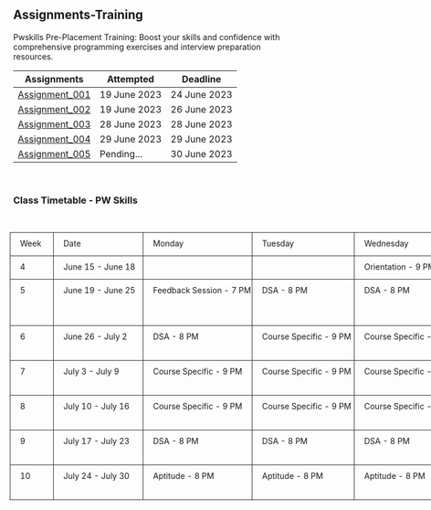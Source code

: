 ## Assignments-Training
Pwskills Pre-Placement Training: Boost your skills and confidence with comprehensive programming exercises and interview preparation resources.

|Assignments|Attempted|Deadline|
|-----|-----|-----|
|[Assignment_001](https://github.com/navneetguptacse/Assignments-Training/blob/main/Assignment_001.ipynb)| 19 June 2023|24 June 2023|
|[Assignment_002](https://github.com/navneetguptacse/Assignments-Training/blob/main/Assignment_002.ipynb)| 19 June 2023|26 June 2023|
|[Assignment_003](https://github.com/navneetguptacse/Assignments-Training/blob/main/Assignment_003.ipynb)| 28 June 2023|28 June 2023|
|[Assignment_004](https://github.com/navneetguptacse/Assignments-Training/blob/main/Assignment_004.ipynb)| 29 June 2023|29 June 2023|
|[Assignment_005](https://github.com/navneetguptacse/Assignments-Training/blob/main/Assignment_005.ipynb)| Pending...|30 June 2023|




<html>
  <body>
    <br>
    <h3>Class Timetable - PW Skills</h3>
    <main style="display: flex; width: 100%; justify-content: center; padding-top: 5px;"><div style="max-width: 100%; min-width: 0px; width: 900px;"><div class="notion-page-content" style="flex-shrink: 0; flex-grow: 1; max-width: 100%; display: flex; align-items: flex-start; flex-direction: column; font-size: 16px; line-height: 1.5; width: 100%; z-index: 4; padding-bottom: 30vh; padding-left: calc(96px + env(safe-area-inset-left)); padding-right: calc(96px + env(safe-area-inset-right));"><div data-block-id="80b4672e-b4ea-4e14-8e3c-a7ff7c6c5fc6" class="notion-selectable notion-table-block" style="width: 1001px; max-width: 1001px; margin-top: 1px; margin-bottom: 1px; align-self: center;"><div contenteditable="false" data-content-editable-void="true" style="color: inherit; fill: inherit; position: relative; display: flex;"><div class="notion-scroller horizontal" style="flex-grow: 1; margin-left: -8px; z-index: 1; overflow: auto hidden; margin-right: 0px; margin-bottom: 0px;"><div class="notion-table-content" style="padding-left: 146.5px; padding-right: 146.5px;"><div data-block-id="80b4672e-b4ea-4e14-8e3c-a7ff7c6c5fc6" class="notion-selectable notion-table-block" style="width: 100%; position: relative; align-self: center;"><div style="display: flex;"><div style="padding: 8px 18px 18px 8px;"><div data-block-id="80b4672e-b4ea-4e14-8e3c-a7ff7c6c5fc6" class="notion-selectable notion-table-block notion-table-tbody-selectable" style="position: relative;"><div><table><tbody><tr class="notion-table-row"><td style="color: inherit; fill: inherit; border: 1px solid rgb(47, 47, 47); position: relative; vertical-align: top; text-align: start; min-width: 59px; max-width: 59px; min-height: 32px;"><div class="notion-table-cell"><div class="notion-table-cell-text" spellcheck="true" data-content-editable-leaf="true" contenteditable="false" style="max-width: 100%; width: 100%; white-space: pre-wrap; word-break: break-word; caret-color: rgba(255, 255, 255, 0.81); padding: 7px 9px; background-color: transparent; font-size: 14px; line-height: 20px;">Week</div></div></td><td style="color: inherit; fill: inherit; border: 1px solid rgb(47, 47, 47); position: relative; vertical-align: top; text-align: start; min-width: 140px; max-width: 140px; min-height: 32px;"><div class="notion-table-cell"><div class="notion-table-cell-text" spellcheck="true" data-content-editable-leaf="true" contenteditable="false" style="max-width: 100%; width: 100%; white-space: pre-wrap; word-break: break-word; caret-color: rgba(255, 255, 255, 0.81); padding: 7px 9px; background-color: transparent; font-size: 14px; line-height: 20px;">Date</div></div></td><td style="color: inherit; fill: inherit; border: 1px solid rgb(47, 47, 47); position: relative; vertical-align: top; text-align: start; min-width: 174px; max-width: 174px; min-height: 32px;"><div class="notion-table-cell"><div class="notion-table-cell-text" spellcheck="true" data-content-editable-leaf="true" contenteditable="false" style="max-width: 100%; width: 100%; white-space: pre-wrap; word-break: break-word; caret-color: rgba(255, 255, 255, 0.81); padding: 7px 9px; background-color: transparent; font-size: 14px; line-height: 20px;">Monday</div></div></td><td style="color: inherit; fill: inherit; border: 1px solid rgb(47, 47, 47); position: relative; vertical-align: top; text-align: start; min-width: 162px; max-width: 162px; min-height: 32px;"><div class="notion-table-cell"><div class="notion-table-cell-text" spellcheck="true" data-content-editable-leaf="true" contenteditable="false" style="max-width: 100%; width: 100%; white-space: pre-wrap; word-break: break-word; caret-color: rgba(255, 255, 255, 0.81); padding: 7px 9px; background-color: transparent; font-size: 14px; line-height: 20px;">Tuesday</div></div></td><td style="color: inherit; fill: inherit; border: 1px solid rgb(47, 47, 47); position: relative; vertical-align: top; text-align: start; min-width: 163px; max-width: 163px; min-height: 32px;"><div class="notion-table-cell"><div class="notion-table-cell-text" spellcheck="true" data-content-editable-leaf="true" contenteditable="false" style="max-width: 100%; width: 100%; white-space: pre-wrap; word-break: break-word; caret-color: rgba(255, 255, 255, 0.81); padding: 7px 9px; background-color: transparent; font-size: 14px; line-height: 20px;">Wednesday</div></div></td><td style="color: inherit; fill: inherit; border: 1px solid rgb(47, 47, 47); position: relative; vertical-align: top; text-align: start; min-width: 154px; max-width: 154px; min-height: 32px;"><div class="notion-table-cell"><div class="notion-table-cell-text" spellcheck="true" data-content-editable-leaf="true" contenteditable="false" style="max-width: 100%; width: 100%; white-space: pre-wrap; word-break: break-word; caret-color: rgba(255, 255, 255, 0.81); padding: 7px 9px; background-color: transparent; font-size: 14px; line-height: 20px;">Thursday</div></div></td><td style="color: inherit; fill: inherit; border: 1px solid rgb(47, 47, 47); position: relative; vertical-align: top; text-align: start; min-width: 164px; max-width: 164px; min-height: 32px;"><div class="notion-table-cell"><div class="notion-table-cell-text" spellcheck="true" data-content-editable-leaf="true" contenteditable="false" style="max-width: 100%; width: 100%; white-space: pre-wrap; word-break: break-word; caret-color: rgba(255, 255, 255, 0.81); padding: 7px 9px; background-color: transparent; font-size: 14px; line-height: 20px;">Friday</div></div></td><td style="color: inherit; fill: inherit; border: 1px solid rgb(47, 47, 47); position: relative; vertical-align: top; text-align: start; min-width: 144px; max-width: 144px; min-height: 32px;"><div class="notion-table-cell"><div class="notion-table-cell-text" spellcheck="true" data-content-editable-leaf="true" contenteditable="false" style="max-width: 100%; width: 100%; white-space: pre-wrap; word-break: break-word; caret-color: rgba(255, 255, 255, 0.81); padding: 7px 9px; background-color: transparent; font-size: 14px; line-height: 20px;">Saturday</div></div></td><td style="color: inherit; fill: inherit; border: 1px solid rgb(47, 47, 47); position: relative; vertical-align: top; text-align: start; min-width: 154px; max-width: 154px; min-height: 32px;"><div class="notion-table-cell"><div class="notion-table-cell-text" spellcheck="true" data-content-editable-leaf="true" contenteditable="false" style="max-width: 100%; width: 100%; white-space: pre-wrap; word-break: break-word; caret-color: rgba(255, 255, 255, 0.81); padding: 7px 9px; background-color: transparent; font-size: 14px; line-height: 20px;">Sunday</div></div></td></tr><tr class="notion-table-row"><td style="color: inherit; fill: inherit; border: 1px solid rgb(47, 47, 47); position: relative; vertical-align: top; text-align: start; min-width: 59px; max-width: 59px; min-height: 32px;"><div class="notion-table-cell"><div class="notion-table-cell-text" spellcheck="true" data-content-editable-leaf="true" contenteditable="false" style="max-width: 100%; width: 100%; white-space: pre-wrap; word-break: break-word; caret-color: rgba(255, 255, 255, 0.81); padding: 7px 9px; background-color: transparent; font-size: 14px; line-height: 20px;">4</div></div></td><td style="color: inherit; fill: inherit; border: 1px solid rgb(47, 47, 47); position: relative; vertical-align: top; text-align: start; min-width: 140px; max-width: 140px; min-height: 32px;"><div class="notion-table-cell"><div class="notion-table-cell-text" spellcheck="true" data-content-editable-leaf="true" contenteditable="false" style="max-width: 100%; width: 100%; white-space: pre-wrap; word-break: break-word; caret-color: rgba(255, 255, 255, 0.81); padding: 7px 9px; background-color: transparent; font-size: 14px; line-height: 20px;">June 15 - June 18</div></div></td><td style="color: inherit; fill: inherit; border: 1px solid rgb(47, 47, 47); position: relative; vertical-align: top; text-align: start; min-width: 174px; max-width: 174px; min-height: 32px;"><div class="notion-table-cell"><div class="notion-table-cell-text" spellcheck="true" data-content-editable-leaf="true" contenteditable="false" style="max-width: 100%; width: 100%; white-space: pre-wrap; word-break: break-word; caret-color: rgba(255, 255, 255, 0.81); padding: 7px 9px; background-color: transparent; font-size: 14px; line-height: 20px; min-height: 1em; color: rgba(255, 255, 255, 0.81); -webkit-text-fill-color: rgba(255, 255, 255, 0.282);"></div></div></td><td style="color: inherit; fill: inherit; border: 1px solid rgb(47, 47, 47); position: relative; vertical-align: top; text-align: start; min-width: 162px; max-width: 162px; min-height: 32px;"><div class="notion-table-cell"><div class="notion-table-cell-text" spellcheck="true" data-content-editable-leaf="true" contenteditable="false" style="max-width: 100%; width: 100%; white-space: pre-wrap; word-break: break-word; caret-color: rgba(255, 255, 255, 0.81); padding: 7px 9px; background-color: transparent; font-size: 14px; line-height: 20px; min-height: 1em; color: rgba(255, 255, 255, 0.81); -webkit-text-fill-color: rgba(255, 255, 255, 0.282);"></div></div></td><td style="color: inherit; fill: inherit; border: 1px solid rgb(47, 47, 47); position: relative; vertical-align: top; text-align: start; min-width: 163px; max-width: 163px; min-height: 32px;"><div class="notion-table-cell"><div class="notion-table-cell-text" spellcheck="true" data-content-editable-leaf="true" contenteditable="false" style="max-width: 100%; width: 100%; white-space: pre-wrap; word-break: break-word; caret-color: rgba(255, 255, 255, 0.81); padding: 7px 9px; background-color: transparent; font-size: 14px; line-height: 20px;">Orientation - 9 PM</div></div></td><td style="color: inherit; fill: inherit; border: 1px solid rgb(47, 47, 47); position: relative; vertical-align: top; text-align: start; min-width: 154px; max-width: 154px; min-height: 32px;"><div class="notion-table-cell"><div class="notion-table-cell-text" spellcheck="true" data-content-editable-leaf="true" contenteditable="false" style="max-width: 100%; width: 100%; white-space: pre-wrap; word-break: break-word; caret-color: rgba(255, 255, 255, 0.81); padding: 7px 9px; background-color: transparent; font-size: 14px; line-height: 20px;">Orientation - 9 PM</div></div></td><td style="color: inherit; fill: inherit; border: 1px solid rgb(47, 47, 47); position: relative; vertical-align: top; text-align: start; min-width: 164px; max-width: 164px; min-height: 32px;"><div class="notion-table-cell"><div class="notion-table-cell-text" spellcheck="true" data-content-editable-leaf="true" contenteditable="false" style="max-width: 100%; width: 100%; white-space: pre-wrap; word-break: break-word; caret-color: rgba(255, 255, 255, 0.81); padding: 7px 9px; background-color: transparent; font-size: 14px; line-height: 20px;">DSA - 9 PM</div></div></td><td style="color: inherit; fill: inherit; border: 1px solid rgb(47, 47, 47); position: relative; vertical-align: top; text-align: start; min-width: 144px; max-width: 144px; min-height: 32px;"><div class="notion-table-cell"><div class="notion-table-cell-text" spellcheck="true" data-content-editable-leaf="true" contenteditable="false" style="max-width: 100%; width: 100%; white-space: pre-wrap; word-break: break-word; caret-color: rgba(255, 255, 255, 0.81); padding: 7px 9px; background-color: transparent; font-size: 14px; line-height: 20px;">DSA - 9 PM</div></div></td><td style="color: inherit; fill: inherit; border: 1px solid rgb(47, 47, 47); position: relative; vertical-align: top; text-align: start; min-width: 154px; max-width: 154px; min-height: 32px;"><div class="notion-table-cell"><div class="notion-table-cell-text" spellcheck="true" data-content-editable-leaf="true" contenteditable="false" style="max-width: 100%; width: 100%; white-space: pre-wrap; word-break: break-word; caret-color: rgba(255, 255, 255, 0.81); padding: 7px 9px; background-color: transparent; font-size: 14px; line-height: 20px; min-height: 1em; color: rgba(255, 255, 255, 0.81); -webkit-text-fill-color: rgba(255, 255, 255, 0.282);"></div></div></td></tr><tr class="notion-table-row"><td style="color: inherit; fill: inherit; border: 1px solid rgb(47, 47, 47); position: relative; vertical-align: top; text-align: start; min-width: 59px; max-width: 59px; min-height: 32px;"><div class="notion-table-cell"><div class="notion-table-cell-text" spellcheck="true" data-content-editable-leaf="true" contenteditable="false" style="max-width: 100%; width: 100%; white-space: pre-wrap; word-break: break-word; caret-color: rgba(255, 255, 255, 0.81); padding: 7px 9px; background-color: transparent; font-size: 14px; line-height: 20px;">5</div></div></td><td style="color: inherit; fill: inherit; border: 1px solid rgb(47, 47, 47); position: relative; vertical-align: top; text-align: start; min-width: 140px; max-width: 140px; min-height: 32px;"><div class="notion-table-cell"><div class="notion-table-cell-text" spellcheck="true" data-content-editable-leaf="true" contenteditable="false" style="max-width: 100%; width: 100%; white-space: pre-wrap; word-break: break-word; caret-color: rgba(255, 255, 255, 0.81); padding: 7px 9px; background-color: transparent; font-size: 14px; line-height: 20px;">June 19 - June 25</div></div></td><td style="color: inherit; fill: inherit; border: 1px solid rgb(47, 47, 47); position: relative; vertical-align: top; text-align: start; min-width: 174px; max-width: 174px; min-height: 32px;"><div class="notion-table-cell"><div class="notion-table-cell-text" spellcheck="true" data-content-editable-leaf="true" contenteditable="false" style="max-width: 100%; width: 100%; white-space: pre-wrap; word-break: break-word; caret-color: rgba(255, 255, 255, 0.81); padding: 7px 9px; background-color: transparent; font-size: 14px; line-height: 20px;">Feedback Session - 7 PM</div></div></td><td style="color: inherit; fill: inherit; border: 1px solid rgb(47, 47, 47); position: relative; vertical-align: top; text-align: start; min-width: 162px; max-width: 162px; min-height: 32px;"><div class="notion-table-cell"><div class="notion-table-cell-text" spellcheck="true" data-content-editable-leaf="true" contenteditable="false" style="max-width: 100%; width: 100%; white-space: pre-wrap; word-break: break-word; caret-color: rgba(255, 255, 255, 0.81); padding: 7px 9px; background-color: transparent; font-size: 14px; line-height: 20px;">DSA - 8 PM</div></div></td><td style="color: inherit; fill: inherit; border: 1px solid rgb(47, 47, 47); position: relative; vertical-align: top; text-align: start; min-width: 163px; max-width: 163px; min-height: 32px;"><div class="notion-table-cell"><div class="notion-table-cell-text" spellcheck="true" data-content-editable-leaf="true" contenteditable="false" style="max-width: 100%; width: 100%; white-space: pre-wrap; word-break: break-word; caret-color: rgba(255, 255, 255, 0.81); padding: 7px 9px; background-color: transparent; font-size: 14px; line-height: 20px;">DSA - 8 PM</div></div></td><td style="color: inherit; fill: inherit; border: 1px solid rgb(47, 47, 47); position: relative; vertical-align: top; text-align: start; min-width: 154px; max-width: 154px; min-height: 32px;"><div class="notion-table-cell"><div class="notion-table-cell-text" spellcheck="true" data-content-editable-leaf="true" contenteditable="false" style="max-width: 100%; width: 100%; white-space: pre-wrap; word-break: break-word; caret-color: rgba(255, 255, 255, 0.81); padding: 7px 9px; background-color: transparent; font-size: 14px; line-height: 20px;">DSA - 8 PM</div></div></td><td style="color: inherit; fill: inherit; border: 1px solid rgb(47, 47, 47); position: relative; vertical-align: top; text-align: start; min-width: 164px; max-width: 164px; min-height: 32px;"><div class="notion-table-cell"><div class="notion-table-cell-text" spellcheck="true" data-content-editable-leaf="true" contenteditable="false" style="max-width: 100%; width: 100%; white-space: pre-wrap; word-break: break-word; caret-color: rgba(255, 255, 255, 0.81); padding: 7px 9px; background-color: transparent; font-size: 14px; line-height: 20px;">DSA - 8 PM</div></div></td><td style="color: inherit; fill: inherit; border: 1px solid rgb(47, 47, 47); position: relative; vertical-align: top; text-align: start; min-width: 144px; max-width: 144px; min-height: 32px;"><div class="notion-table-cell"><div class="notion-table-cell-text" spellcheck="true" data-content-editable-leaf="true" contenteditable="false" style="max-width: 100%; width: 100%; white-space: pre-wrap; word-break: break-word; caret-color: rgba(255, 255, 255, 0.81); padding: 7px 9px; background-color: transparent; font-size: 14px; line-height: 20px;">Profile Building - 7:30 PM
DSA - 9 PM</div></div></td><td style="color: inherit; fill: inherit; border: 1px solid rgb(47, 47, 47); position: relative; vertical-align: top; text-align: start; min-width: 154px; max-width: 154px; min-height: 32px;"><div class="notion-table-cell"><div class="notion-table-cell-text" spellcheck="true" data-content-editable-leaf="true" contenteditable="false" style="max-width: 100%; width: 100%; white-space: pre-wrap; word-break: break-word; caret-color: rgba(255, 255, 255, 0.81); padding: 7px 9px; background-color: transparent; font-size: 14px; line-height: 20px;">Mock Test - DSA</div></div></td></tr><tr class="notion-table-row"><td style="color: inherit; fill: inherit; border: 1px solid rgb(47, 47, 47); position: relative; vertical-align: top; text-align: start; min-width: 59px; max-width: 59px; min-height: 32px;"><div class="notion-table-cell"><div class="notion-table-cell-text" spellcheck="true" data-content-editable-leaf="true" contenteditable="false" style="max-width: 100%; width: 100%; white-space: pre-wrap; word-break: break-word; caret-color: rgba(255, 255, 255, 0.81); padding: 7px 9px; background-color: transparent; font-size: 14px; line-height: 20px;">6</div></div></td><td style="color: inherit; fill: inherit; border: 1px solid rgb(47, 47, 47); position: relative; vertical-align: top; text-align: start; min-width: 140px; max-width: 140px; min-height: 32px;"><div class="notion-table-cell"><div class="notion-table-cell-text" spellcheck="true" data-content-editable-leaf="true" contenteditable="false" style="max-width: 100%; width: 100%; white-space: pre-wrap; word-break: break-word; caret-color: rgba(255, 255, 255, 0.81); padding: 7px 9px; background-color: transparent; font-size: 14px; line-height: 20px;">June 26 - July 2</div></div></td><td style="color: inherit; fill: inherit; border: 1px solid rgb(47, 47, 47); position: relative; vertical-align: top; text-align: start; min-width: 174px; max-width: 174px; min-height: 32px;"><div class="notion-table-cell"><div class="notion-table-cell-text" spellcheck="true" data-content-editable-leaf="true" contenteditable="false" style="max-width: 100%; width: 100%; white-space: pre-wrap; word-break: break-word; caret-color: rgba(255, 255, 255, 0.81); padding: 7px 9px; background-color: transparent; font-size: 14px; line-height: 20px;">DSA - 8 PM</div></div></td><td style="color: inherit; fill: inherit; border: 1px solid rgb(47, 47, 47); position: relative; vertical-align: top; text-align: start; min-width: 162px; max-width: 162px; min-height: 32px;"><div class="notion-table-cell"><div class="notion-table-cell-text" spellcheck="true" data-content-editable-leaf="true" contenteditable="false" style="max-width: 100%; width: 100%; white-space: pre-wrap; word-break: break-word; caret-color: rgba(255, 255, 255, 0.81); padding: 7px 9px; background-color: transparent; font-size: 14px; line-height: 20px;">Course Specific - 9 PM</div></div></td><td style="color: inherit; fill: inherit; border: 1px solid rgb(47, 47, 47); position: relative; vertical-align: top; text-align: start; min-width: 163px; max-width: 163px; min-height: 32px;"><div class="notion-table-cell"><div class="notion-table-cell-text" spellcheck="true" data-content-editable-leaf="true" contenteditable="false" style="max-width: 100%; width: 100%; white-space: pre-wrap; word-break: break-word; caret-color: rgba(255, 255, 255, 0.81); padding: 7px 9px; background-color: transparent; font-size: 14px; line-height: 20px;">Course Specific - 9 PM</div></div></td><td style="color: inherit; fill: inherit; border: 1px solid rgb(47, 47, 47); position: relative; vertical-align: top; text-align: start; min-width: 154px; max-width: 154px; min-height: 32px;"><div class="notion-table-cell"><div class="notion-table-cell-text" spellcheck="true" data-content-editable-leaf="true" contenteditable="false" style="max-width: 100%; width: 100%; white-space: pre-wrap; word-break: break-word; caret-color: rgba(255, 255, 255, 0.81); padding: 7px 9px; background-color: transparent; font-size: 14px; line-height: 20px;">Course Specific - 9 PM</div></div></td><td style="color: inherit; fill: inherit; border: 1px solid rgb(47, 47, 47); position: relative; vertical-align: top; text-align: start; min-width: 164px; max-width: 164px; min-height: 32px;"><div class="notion-table-cell"><div class="notion-table-cell-text" spellcheck="true" data-content-editable-leaf="true" contenteditable="false" style="max-width: 100%; width: 100%; white-space: pre-wrap; word-break: break-word; caret-color: rgba(255, 255, 255, 0.81); padding: 7px 9px; background-color: transparent; font-size: 14px; line-height: 20px;">Course Specific - 9 PM</div></div></td><td style="color: inherit; fill: inherit; border: 1px solid rgb(47, 47, 47); position: relative; vertical-align: top; text-align: start; min-width: 144px; max-width: 144px; min-height: 32px;"><div class="notion-table-cell"><div class="notion-table-cell-text" spellcheck="true" data-content-editable-leaf="true" contenteditable="false" style="max-width: 100%; width: 100%; white-space: pre-wrap; word-break: break-word; caret-color: rgba(255, 255, 255, 0.81); padding: 7px 9px; background-color: transparent; font-size: 14px; line-height: 20px;">Soft Skills - 12 PM
Profile Building</div></div></td><td style="color: inherit; fill: inherit; border: 1px solid rgb(47, 47, 47); position: relative; vertical-align: top; text-align: start; min-width: 154px; max-width: 154px; min-height: 32px;"><div class="notion-table-cell"><div class="notion-table-cell-text" spellcheck="true" data-content-editable-leaf="true" contenteditable="false" style="max-width: 100%; width: 100%; white-space: pre-wrap; word-break: break-word; caret-color: rgba(255, 255, 255, 0.81); padding: 7px 9px; background-color: transparent; font-size: 14px; line-height: 20px;">Mock Test - Course Specific</div></div></td></tr><tr class="notion-table-row"><td style="color: inherit; fill: inherit; border: 1px solid rgb(47, 47, 47); position: relative; vertical-align: top; text-align: start; min-width: 59px; max-width: 59px; min-height: 32px;"><div class="notion-table-cell"><div class="notion-table-cell-text" spellcheck="true" data-content-editable-leaf="true" contenteditable="false" style="max-width: 100%; width: 100%; white-space: pre-wrap; word-break: break-word; caret-color: rgba(255, 255, 255, 0.81); padding: 7px 9px; background-color: transparent; font-size: 14px; line-height: 20px;">7</div></div></td><td style="color: inherit; fill: inherit; border: 1px solid rgb(47, 47, 47); position: relative; vertical-align: top; text-align: start; min-width: 140px; max-width: 140px; min-height: 32px;"><div class="notion-table-cell"><div class="notion-table-cell-text" spellcheck="true" data-content-editable-leaf="true" contenteditable="false" style="max-width: 100%; width: 100%; white-space: pre-wrap; word-break: break-word; caret-color: rgba(255, 255, 255, 0.81); padding: 7px 9px; background-color: transparent; font-size: 14px; line-height: 20px;">July 3 - July 9</div></div></td><td style="color: inherit; fill: inherit; border: 1px solid rgb(47, 47, 47); position: relative; vertical-align: top; text-align: start; min-width: 174px; max-width: 174px; min-height: 32px;"><div class="notion-table-cell"><div class="notion-table-cell-text" spellcheck="true" data-content-editable-leaf="true" contenteditable="false" style="max-width: 100%; width: 100%; white-space: pre-wrap; word-break: break-word; caret-color: rgba(255, 255, 255, 0.81); padding: 7px 9px; background-color: transparent; font-size: 14px; line-height: 20px;">Course Specific - 9 PM</div></div></td><td style="color: inherit; fill: inherit; border: 1px solid rgb(47, 47, 47); position: relative; vertical-align: top; text-align: start; min-width: 162px; max-width: 162px; min-height: 32px;"><div class="notion-table-cell"><div class="notion-table-cell-text" spellcheck="true" data-content-editable-leaf="true" contenteditable="false" style="max-width: 100%; width: 100%; white-space: pre-wrap; word-break: break-word; caret-color: rgba(255, 255, 255, 0.81); padding: 7px 9px; background-color: transparent; font-size: 14px; line-height: 20px;">Course Specific - 9 PM</div></div></td><td style="color: inherit; fill: inherit; border: 1px solid rgb(47, 47, 47); position: relative; vertical-align: top; text-align: start; min-width: 163px; max-width: 163px; min-height: 32px;"><div class="notion-table-cell"><div class="notion-table-cell-text" spellcheck="true" data-content-editable-leaf="true" contenteditable="false" style="max-width: 100%; width: 100%; white-space: pre-wrap; word-break: break-word; caret-color: rgba(255, 255, 255, 0.81); padding: 7px 9px; background-color: transparent; font-size: 14px; line-height: 20px;">Course Specific - 9 PM</div></div></td><td style="color: inherit; fill: inherit; border: 1px solid rgb(47, 47, 47); position: relative; vertical-align: top; text-align: start; min-width: 154px; max-width: 154px; min-height: 32px;"><div class="notion-table-cell"><div class="notion-table-cell-text" spellcheck="true" data-content-editable-leaf="true" contenteditable="false" style="max-width: 100%; width: 100%; white-space: pre-wrap; word-break: break-word; caret-color: rgba(255, 255, 255, 0.81); padding: 7px 9px; background-color: transparent; font-size: 14px; line-height: 20px;">Course Specific - 9 PM</div></div></td><td style="color: inherit; fill: inherit; border: 1px solid rgb(47, 47, 47); position: relative; vertical-align: top; text-align: start; min-width: 164px; max-width: 164px; min-height: 32px;"><div class="notion-table-cell"><div class="notion-table-cell-text" spellcheck="true" data-content-editable-leaf="true" contenteditable="false" style="max-width: 100%; width: 100%; white-space: pre-wrap; word-break: break-word; caret-color: rgba(255, 255, 255, 0.81); padding: 7px 9px; background-color: transparent; font-size: 14px; line-height: 20px;">Course Specific - 9 PM</div></div></td><td style="color: inherit; fill: inherit; border: 1px solid rgb(47, 47, 47); position: relative; vertical-align: top; text-align: start; min-width: 144px; max-width: 144px; min-height: 32px;"><div class="notion-table-cell"><div class="notion-table-cell-text" spellcheck="true" data-content-editable-leaf="true" contenteditable="false" style="max-width: 100%; width: 100%; white-space: pre-wrap; word-break: break-word; caret-color: rgba(255, 255, 255, 0.81); padding: 7px 9px; background-color: transparent; font-size: 14px; line-height: 20px;">Soft Skills - 12 PM
Profile Building</div></div></td><td style="color: inherit; fill: inherit; border: 1px solid rgb(47, 47, 47); position: relative; vertical-align: top; text-align: start; min-width: 154px; max-width: 154px; min-height: 32px;"><div class="notion-table-cell"><div class="notion-table-cell-text" spellcheck="true" data-content-editable-leaf="true" contenteditable="false" style="max-width: 100%; width: 100%; white-space: pre-wrap; word-break: break-word; caret-color: rgba(255, 255, 255, 0.81); padding: 7px 9px; background-color: transparent; font-size: 14px; line-height: 20px;">Mock Test - Course Specific</div></div></td></tr><tr class="notion-table-row"><td style="color: inherit; fill: inherit; border: 1px solid rgb(47, 47, 47); position: relative; vertical-align: top; text-align: start; min-width: 59px; max-width: 59px; min-height: 32px;"><div class="notion-table-cell"><div class="notion-table-cell-text" spellcheck="true" data-content-editable-leaf="true" contenteditable="false" style="max-width: 100%; width: 100%; white-space: pre-wrap; word-break: break-word; caret-color: rgba(255, 255, 255, 0.81); padding: 7px 9px; background-color: transparent; font-size: 14px; line-height: 20px;">8</div></div></td><td style="color: inherit; fill: inherit; border: 1px solid rgb(47, 47, 47); position: relative; vertical-align: top; text-align: start; min-width: 140px; max-width: 140px; min-height: 32px;"><div class="notion-table-cell"><div class="notion-table-cell-text" spellcheck="true" data-content-editable-leaf="true" contenteditable="false" style="max-width: 100%; width: 100%; white-space: pre-wrap; word-break: break-word; caret-color: rgba(255, 255, 255, 0.81); padding: 7px 9px; background-color: transparent; font-size: 14px; line-height: 20px;">July 10 - July 16</div></div></td><td style="color: inherit; fill: inherit; border: 1px solid rgb(47, 47, 47); position: relative; vertical-align: top; text-align: start; min-width: 174px; max-width: 174px; min-height: 32px;"><div class="notion-table-cell"><div class="notion-table-cell-text" spellcheck="true" data-content-editable-leaf="true" contenteditable="false" style="max-width: 100%; width: 100%; white-space: pre-wrap; word-break: break-word; caret-color: rgba(255, 255, 255, 0.81); padding: 7px 9px; background-color: transparent; font-size: 14px; line-height: 20px;">Course Specific - 9 PM</div></div></td><td style="color: inherit; fill: inherit; border: 1px solid rgb(47, 47, 47); position: relative; vertical-align: top; text-align: start; min-width: 162px; max-width: 162px; min-height: 32px;"><div class="notion-table-cell"><div class="notion-table-cell-text" spellcheck="true" data-content-editable-leaf="true" contenteditable="false" style="max-width: 100%; width: 100%; white-space: pre-wrap; word-break: break-word; caret-color: rgba(255, 255, 255, 0.81); padding: 7px 9px; background-color: transparent; font-size: 14px; line-height: 20px;">Course Specific - 9 PM</div></div></td><td style="color: inherit; fill: inherit; border: 1px solid rgb(47, 47, 47); position: relative; vertical-align: top; text-align: start; min-width: 163px; max-width: 163px; min-height: 32px;"><div class="notion-table-cell"><div class="notion-table-cell-text" spellcheck="true" data-content-editable-leaf="true" contenteditable="false" style="max-width: 100%; width: 100%; white-space: pre-wrap; word-break: break-word; caret-color: rgba(255, 255, 255, 0.81); padding: 7px 9px; background-color: transparent; font-size: 14px; line-height: 20px;">Course Specific - 9 PM</div></div></td><td style="color: inherit; fill: inherit; border: 1px solid rgb(47, 47, 47); position: relative; vertical-align: top; text-align: start; min-width: 154px; max-width: 154px; min-height: 32px;"><div class="notion-table-cell"><div class="notion-table-cell-text" spellcheck="true" data-content-editable-leaf="true" contenteditable="false" style="max-width: 100%; width: 100%; white-space: pre-wrap; word-break: break-word; caret-color: rgba(255, 255, 255, 0.81); padding: 7px 9px; background-color: transparent; font-size: 14px; line-height: 20px;">Course Specific - 9 PM</div></div></td><td style="color: inherit; fill: inherit; border: 1px solid rgb(47, 47, 47); position: relative; vertical-align: top; text-align: start; min-width: 164px; max-width: 164px; min-height: 32px;"><div class="notion-table-cell"><div class="notion-table-cell-text" spellcheck="true" data-content-editable-leaf="true" contenteditable="false" style="max-width: 100%; width: 100%; white-space: pre-wrap; word-break: break-word; caret-color: rgba(255, 255, 255, 0.81); padding: 7px 9px; background-color: transparent; font-size: 14px; line-height: 20px;">DSA - 8 PM</div></div></td><td style="color: inherit; fill: inherit; border: 1px solid rgb(47, 47, 47); position: relative; vertical-align: top; text-align: start; min-width: 144px; max-width: 144px; min-height: 32px;"><div class="notion-table-cell"><div class="notion-table-cell-text" spellcheck="true" data-content-editable-leaf="true" contenteditable="false" style="max-width: 100%; width: 100%; white-space: pre-wrap; word-break: break-word; caret-color: rgba(255, 255, 255, 0.81); padding: 7px 9px; background-color: transparent; font-size: 14px; line-height: 20px;">Soft Skills - 12 PM
DSA - 8 PM</div></div></td><td style="color: inherit; fill: inherit; border: 1px solid rgb(47, 47, 47); position: relative; vertical-align: top; text-align: start; min-width: 154px; max-width: 154px; min-height: 32px;"><div class="notion-table-cell"><div class="notion-table-cell-text" spellcheck="true" data-content-editable-leaf="true" contenteditable="false" style="max-width: 100%; width: 100%; white-space: pre-wrap; word-break: break-word; caret-color: rgba(255, 255, 255, 0.81); padding: 7px 9px; background-color: transparent; font-size: 14px; line-height: 20px;">Mock Test - DSA</div></div></td></tr><tr class="notion-table-row"><td style="color: inherit; fill: inherit; border: 1px solid rgb(47, 47, 47); position: relative; vertical-align: top; text-align: start; min-width: 59px; max-width: 59px; min-height: 32px;"><div class="notion-table-cell"><div class="notion-table-cell-text" spellcheck="true" data-content-editable-leaf="true" contenteditable="false" style="max-width: 100%; width: 100%; white-space: pre-wrap; word-break: break-word; caret-color: rgba(255, 255, 255, 0.81); padding: 7px 9px; background-color: transparent; font-size: 14px; line-height: 20px;">9</div></div></td><td style="color: inherit; fill: inherit; border: 1px solid rgb(47, 47, 47); position: relative; vertical-align: top; text-align: start; min-width: 140px; max-width: 140px; min-height: 32px;"><div class="notion-table-cell"><div class="notion-table-cell-text" spellcheck="true" data-content-editable-leaf="true" contenteditable="false" style="max-width: 100%; width: 100%; white-space: pre-wrap; word-break: break-word; caret-color: rgba(255, 255, 255, 0.81); padding: 7px 9px; background-color: transparent; font-size: 14px; line-height: 20px;">July 17 - July 23</div></div></td><td style="color: inherit; fill: inherit; border: 1px solid rgb(47, 47, 47); position: relative; vertical-align: top; text-align: start; min-width: 174px; max-width: 174px; min-height: 32px;"><div class="notion-table-cell"><div class="notion-table-cell-text" spellcheck="true" data-content-editable-leaf="true" contenteditable="false" style="max-width: 100%; width: 100%; white-space: pre-wrap; word-break: break-word; caret-color: rgba(255, 255, 255, 0.81); padding: 7px 9px; background-color: transparent; font-size: 14px; line-height: 20px;">DSA - 8 PM</div></div></td><td style="color: inherit; fill: inherit; border: 1px solid rgb(47, 47, 47); position: relative; vertical-align: top; text-align: start; min-width: 162px; max-width: 162px; min-height: 32px;"><div class="notion-table-cell"><div class="notion-table-cell-text" spellcheck="true" data-content-editable-leaf="true" contenteditable="false" style="max-width: 100%; width: 100%; white-space: pre-wrap; word-break: break-word; caret-color: rgba(255, 255, 255, 0.81); padding: 7px 9px; background-color: transparent; font-size: 14px; line-height: 20px;">DSA - 8 PM</div></div></td><td style="color: inherit; fill: inherit; border: 1px solid rgb(47, 47, 47); position: relative; vertical-align: top; text-align: start; min-width: 163px; max-width: 163px; min-height: 32px;"><div class="notion-table-cell"><div class="notion-table-cell-text" spellcheck="true" data-content-editable-leaf="true" contenteditable="false" style="max-width: 100%; width: 100%; white-space: pre-wrap; word-break: break-word; caret-color: rgba(255, 255, 255, 0.81); padding: 7px 9px; background-color: transparent; font-size: 14px; line-height: 20px;">DSA - 8 PM</div></div></td><td style="color: inherit; fill: inherit; border: 1px solid rgb(47, 47, 47); position: relative; vertical-align: top; text-align: start; min-width: 154px; max-width: 154px; min-height: 32px;"><div class="notion-table-cell"><div class="notion-table-cell-text" spellcheck="true" data-content-editable-leaf="true" contenteditable="false" style="max-width: 100%; width: 100%; white-space: pre-wrap; word-break: break-word; caret-color: rgba(255, 255, 255, 0.81); padding: 7px 9px; background-color: transparent; font-size: 14px; line-height: 20px;">DSA - 8 PM</div></div></td><td style="color: inherit; fill: inherit; border: 1px solid rgb(47, 47, 47); position: relative; vertical-align: top; text-align: start; min-width: 164px; max-width: 164px; min-height: 32px;"><div class="notion-table-cell"><div class="notion-table-cell-text" spellcheck="true" data-content-editable-leaf="true" contenteditable="false" style="max-width: 100%; width: 100%; white-space: pre-wrap; word-break: break-word; caret-color: rgba(255, 255, 255, 0.81); padding: 7px 9px; background-color: transparent; font-size: 14px; line-height: 20px;">DSA - 8 PM</div></div></td><td style="color: inherit; fill: inherit; border: 1px solid rgb(47, 47, 47); position: relative; vertical-align: top; text-align: start; min-width: 144px; max-width: 144px; min-height: 32px;"><div class="notion-table-cell"><div class="notion-table-cell-text" spellcheck="true" data-content-editable-leaf="true" contenteditable="false" style="max-width: 100%; width: 100%; white-space: pre-wrap; word-break: break-word; caret-color: rgba(255, 255, 255, 0.81); padding: 7px 9px; background-color: transparent; font-size: 14px; line-height: 20px;">Soft Skills - 12 PM
DSA - 8 PM</div></div></td><td style="color: inherit; fill: inherit; border: 1px solid rgb(47, 47, 47); position: relative; vertical-align: top; text-align: start; min-width: 154px; max-width: 154px; min-height: 32px;"><div class="notion-table-cell"><div class="notion-table-cell-text" spellcheck="true" data-content-editable-leaf="true" contenteditable="false" style="max-width: 100%; width: 100%; white-space: pre-wrap; word-break: break-word; caret-color: rgba(255, 255, 255, 0.81); padding: 7px 9px; background-color: transparent; font-size: 14px; line-height: 20px;">Mock Test - DSA</div></div></td></tr><tr class="notion-table-row"><td style="color: inherit; fill: inherit; border: 1px solid rgb(47, 47, 47); position: relative; vertical-align: top; text-align: start; min-width: 59px; max-width: 59px; min-height: 32px;"><div class="notion-table-cell"><div class="notion-table-cell-text" spellcheck="true" data-content-editable-leaf="true" contenteditable="false" style="max-width: 100%; width: 100%; white-space: pre-wrap; word-break: break-word; caret-color: rgba(255, 255, 255, 0.81); padding: 7px 9px; background-color: transparent; font-size: 14px; line-height: 20px;">10</div></div></td><td style="color: inherit; fill: inherit; border: 1px solid rgb(47, 47, 47); position: relative; vertical-align: top; text-align: start; min-width: 140px; max-width: 140px; min-height: 32px;"><div class="notion-table-cell"><div class="notion-table-cell-text" spellcheck="true" data-content-editable-leaf="true" contenteditable="false" style="max-width: 100%; width: 100%; white-space: pre-wrap; word-break: break-word; caret-color: rgba(255, 255, 255, 0.81); padding: 7px 9px; background-color: transparent; font-size: 14px; line-height: 20px;">July 24 - July 30</div></div></td><td style="color: inherit; fill: inherit; border: 1px solid rgb(47, 47, 47); position: relative; vertical-align: top; text-align: start; min-width: 174px; max-width: 174px; min-height: 32px;"><div class="notion-table-cell"><div class="notion-table-cell-text" spellcheck="true" data-content-editable-leaf="true" contenteditable="false" style="max-width: 100%; width: 100%; white-space: pre-wrap; word-break: break-word; caret-color: rgba(255, 255, 255, 0.81); padding: 7px 9px; background-color: transparent; font-size: 14px; line-height: 20px;">Aptitude - 8 PM</div></div></td><td style="color: inherit; fill: inherit; border: 1px solid rgb(47, 47, 47); position: relative; vertical-align: top; text-align: start; min-width: 162px; max-width: 162px; min-height: 32px;"><div class="notion-table-cell"><div class="notion-table-cell-text" spellcheck="true" data-content-editable-leaf="true" contenteditable="false" style="max-width: 100%; width: 100%; white-space: pre-wrap; word-break: break-word; caret-color: rgba(255, 255, 255, 0.81); padding: 7px 9px; background-color: transparent; font-size: 14px; line-height: 20px;">Aptitude - 8 PM</div></div></td><td style="color: inherit; fill: inherit; border: 1px solid rgb(47, 47, 47); position: relative; vertical-align: top; text-align: start; min-width: 163px; max-width: 163px; min-height: 32px;"><div class="notion-table-cell"><div class="notion-table-cell-text" spellcheck="true" data-content-editable-leaf="true" contenteditable="false" style="max-width: 100%; width: 100%; white-space: pre-wrap; word-break: break-word; caret-color: rgba(255, 255, 255, 0.81); padding: 7px 9px; background-color: transparent; font-size: 14px; line-height: 20px;">Aptitude - 8 PM</div></div></td><td style="color: inherit; fill: inherit; border: 1px solid rgb(47, 47, 47); position: relative; vertical-align: top; text-align: start; min-width: 154px; max-width: 154px; min-height: 32px;"><div class="notion-table-cell"><div class="notion-table-cell-text" spellcheck="true" data-content-editable-leaf="true" contenteditable="false" style="max-width: 100%; width: 100%; white-space: pre-wrap; word-break: break-word; caret-color: rgba(255, 255, 255, 0.81); padding: 7px 9px; background-color: transparent; font-size: 14px; line-height: 20px;">Aptitude - 8 PM</div></div></td><td style="color: inherit; fill: inherit; border: 1px solid rgb(47, 47, 47); position: relative; vertical-align: top; text-align: start; min-width: 164px; max-width: 164px; min-height: 32px;"><div class="notion-table-cell"><div class="notion-table-cell-text" spellcheck="true" data-content-editable-leaf="true" contenteditable="false" style="max-width: 100%; width: 100%; white-space: pre-wrap; word-break: break-word; caret-color: rgba(255, 255, 255, 0.81); padding: 7px 9px; background-color: transparent; font-size: 14px; line-height: 20px;">Aptitude - 8 PM</div></div></td><td style="color: inherit; fill: inherit; border: 1px solid rgb(47, 47, 47); position: relative; vertical-align: top; text-align: start; min-width: 144px; max-width: 144px; min-height: 32px;"><div class="notion-table-cell"><div class="notion-table-cell-text" spellcheck="true" data-content-editable-leaf="true" contenteditable="false" style="max-width: 100%; width: 100%; white-space: pre-wrap; word-break: break-word; caret-color: rgba(255, 255, 255, 0.81); padding: 7px 9px; background-color: transparent; font-size: 14px; line-height: 20px;">Interview Awareness - 8PM</div></div></td><td style="color: inherit; fill: inherit; border: 1px solid rgb(47, 47, 47); position: relative; vertical-align: top; text-align: start; min-width: 154px; max-width: 154px; min-height: 32px;"><div class="notion-table-cell"><div class="notion-table-cell-text" spellcheck="true" data-content-editable-leaf="true" contenteditable="false" style="max-width: 100%; width: 100%; white-space: pre-wrap; word-break: break-word; caret-color: rgba(255, 255, 255, 0.81); padding: 7px 9px; background-color: transparent; font-size: 14px; line-height: 20px;">Mock Test - Aptitude</div></div></td></tr></tbody></table></div></div></div></div></div></div></div><div style="position: absolute; background: linear-gradient(90deg, rgb(25, 25, 25) 0%, rgba(25, 25, 25, 0) 100%); top: 8px; bottom: 18px; left: -154.5px; width: 18px; z-index: 10; pointer-events: none;"></div></div></div><div data-block-id="dd36bd1c-ab32-4d35-9e14-292a83961f24" class="notion-selectable notion-text-block" style="width: 100%; max-width: 809px; margin-top: 1px; margin-bottom: 0px;"><div style="color: inherit; fill: inherit;"><div style="display: flex;"><div spellcheck="true" data-content-editable-leaf="true" contenteditable="false" style="max-width: 100%; width: 100%; white-space: pre-wrap; word-break: break-word; caret-color: rgba(255, 255, 255, 0.81); padding: 3px 2px; min-height: 1em; color: rgba(255, 255, 255, 0.81); -webkit-text-fill-color: rgba(255, 255, 255, 0.282);"></div></div></div></div></div></div><div contenteditable="false" data-content-editable-void="true" style="width: 0px;"><div style="display: none; flex-shrink: 0; pointer-events: none; width: 0px; position: absolute; right: -18px; opacity: 0;"><div style="display: flex; flex-direction: column; padding: 5px 16px; width: 340px; flex-shrink: 0; height: 100%; position: relative; pointer-events: none; z-index: 1;"><div style="position: absolute; pointer-events: none; width: 100%; height: 100%; top: -5px; background: linear-gradient(rgb(25, 25, 25) 0px, rgba(25, 25, 25, 0) 15px);"></div></div></div></div></main>
  </body>
</html>
